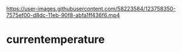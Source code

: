 

https://user-images.githubusercontent.com/58223584/123758350-7575ef00-d8dc-11eb-90f8-abfa1ff436f6.mp4

# currentemperature
